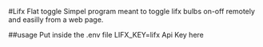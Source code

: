 #Lifx Flat toggle
Simpel program meant to toggle lifx bulbs on-off remotely and easilly from a web page.

##usage
Put inside the .env file LIFX_KEY=lifx Api Key here
